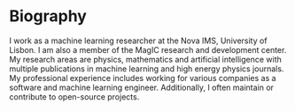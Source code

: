 # Biography

I work as a machine learning researcher at the Nova IMS, University of Lisbon. I am also a member
of the MagIC research and development center. My research areas are physics, mathematics and artificial
intelligence with multiple publications in machine learning and high energy physics journals. My
professional experience includes working for various companies as a software and machine learning
engineer. Additionally, I often maintain or contribute to open-source projects.

